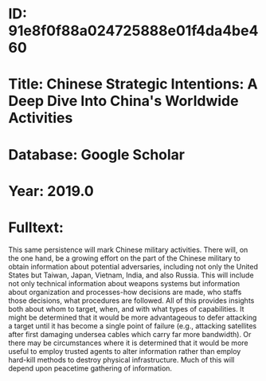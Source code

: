 # ID: 91e8f0f88a024725888e01f4da4be460
# Title: Chinese Strategic Intentions: A Deep Dive Into China's Worldwide Activities
# Database: Google Scholar
# Year: 2019.0
# Fulltext:
This same persistence will mark Chinese military activities.
There will, on the one hand, be a growing effort on the part of the Chinese military to obtain information about potential adversaries, including not only the United States but Taiwan, Japan, Vietnam, India, and also Russia.
This will include not only technical information about weapons systems but information about organization and processes-how decisions are made, who staffs those decisions, what procedures are followed.
All of this provides insights both about whom to target, when, and with what types of capabilities.
It might be determined that it would be more advantageous to defer attacking a target until it has become a single point of failure (e.g., attacking satellites after first damaging undersea cables which carry far more bandwidth).
Or there may be circumstances where it is determined that it would be more useful to employ trusted agents to alter information rather than employ hard-kill methods to destroy physical infrastructure.
Much of this will depend upon peacetime gathering of information.